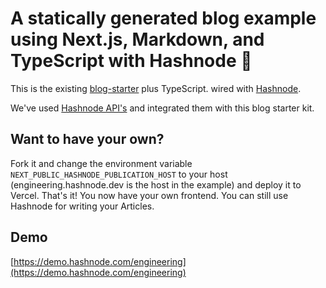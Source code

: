 # A statically generated blog example using Next.js, Markdown, and TypeScript with Hashnode 💫

This is the existing [blog-starter](https://github.com/vercel/next.js/tree/canary/examples/blog-starter) plus TypeScript.
wired with [Hashnode](https://hashnode.com).

We've used [Hashnode API's](https://apidocs.hashnode.com) and integrated them with this blog starter kit.

## Want to have your own?

Fork it and change the environment variable `NEXT_PUBLIC_HASHNODE_PUBLICATION_HOST` to your host (engineering.hashnode.dev is the host in the example) and deploy it to Vercel.
That's it! You now have your own frontend. You can still use Hashnode for writing your Articles.

## Demo

[https://demo.hashnode.com/engineering](https://demo.hashnode.com/engineering)

